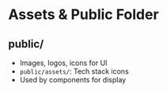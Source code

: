# Assets & Public Folder

## public/
- Images, logos, icons for UI
- `public/assets/`: Tech stack icons
- Used by components for display
